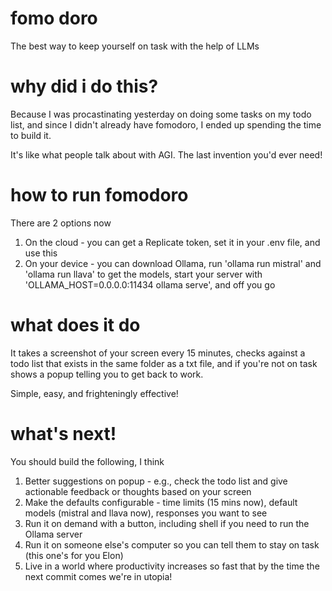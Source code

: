 # fomo doro
The best way to keep yourself on task with the help of LLMs

# why did i do this?
Because I was procastinating yesterday on doing some tasks on my todo list, and since I didn't already have fomodoro, I ended up spending the time to build it.

It's like what people talk about with AGI. The last invention you'd ever need!

# how to run fomodoro
There are 2 options now
1. On the cloud - you can get a Replicate token, set it in your .env file, and use this
2. On your device - you can download Ollama, run 'ollama run mistral' and 'ollama run llava' to get the models, start your server with 'OLLAMA_HOST=0.0.0.0:11434 ollama serve', and off you go

# what does it do
It takes a screenshot of your screen every 15 minutes, checks against a todo list that exists in the same folder as a txt file, and if you're not on task shows a popup telling you to get back to work.

Simple, easy, and frighteningly effective!

# what's next!
You should build the following, I think
1. Better suggestions on popup - e.g., check the todo list and give actionable feedback or thoughts based on your screen
2. Make the defaults configurable - time limits (15 mins now), default models (mistral and llava now), responses you want to see
3. Run it on demand with a button, including shell if you need to run the Ollama server
4. Run it on someone else's computer so you can tell them to stay on task (this one's for you Elon)
5. Live in a world where productivity increases so fast that by the time the next commit comes we're in utopia!